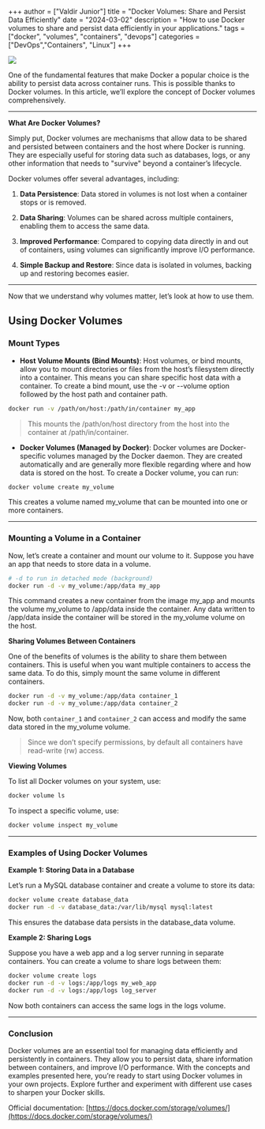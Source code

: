 +++ 
author = ["Valdir Junior"] 
title = "Docker Volumes: Share and Persist Data Efficiently" 
date = "2024-03-02" 
description = "How to use Docker volumes to share and persist data efficiently in your applications." 
tags = ["docker", "volumes", "containers", "devops"] 
categories = ["DevOps","Containers", "Linux"] 
+++

![](https://media.licdn.com/dms/image/v2/D4E12AQEerXYc8JGnFA/article-cover_image-shrink_720_1280/article-cover_image-shrink_720_1280/0/1694435515394?e=1758758400&v=beta&t=UxGuBTGGWEnDDex9-bjyIXHAQMHQx4tLUMqzjdeY4Us)

One of the fundamental features that make Docker a popular choice is the ability to persist data
across container runs. This is possible thanks to Docker volumes. In this article, we’ll explore the
concept of Docker volumes comprehensively.

---

**What Are Docker Volumes?**

Simply put, Docker volumes are mechanisms that allow data to be shared and persisted between
containers and the host where Docker is running. They are especially useful for storing data such as
databases, logs, or any other information that needs to "survive" beyond a container’s lifecycle.

Docker volumes offer several advantages, including:

1. **Data Persistence**: Data stored in volumes is not lost when a container stops or is removed.

2. **Data Sharing**: Volumes can be shared across multiple containers, enabling them to access the
   same data.

3. **Improved Performance**: Compared to copying data directly in and out of containers, using
   volumes can significantly improve I/O performance.

4. **Simple Backup and Restore**: Since data is isolated in volumes, backing up and restoring
   becomes easier.

---

Now that we understand why volumes matter, let’s look at how to use them.

## Using Docker Volumes

### Mount Types

- **Host Volume Mounts (Bind Mounts)**: Host volumes, or bind mounts, allow you to mount directories
  or files from the host’s filesystem directly into a container. This means you can share specific
  host data with a container. To create a bind mount, use the -v or --volume option followed by the
  host path and container path.

```zsh
docker run -v /path/on/host:/path/in/container my_app
```

> This mounts the /path/on/host directory from the host into the container at /path/in/container.

- **Docker Volumes (Managed by Docker)**: Docker volumes are Docker-specific volumes managed by the
  Docker daemon. They are created automatically and are generally more flexible regarding where and
  how data is stored on the host. To create a Docker volume, you can run:

```zsh
docker volume create my_volume
```

This creates a volume named my_volume that can be mounted into one or more containers.

---

### Mounting a Volume in a Container

Now, let’s create a container and mount our volume to it. Suppose you have an app that needs to
store data in a volume.

```zsh
# -d to run in detached mode (background)
docker run -d -v my_volume:/app/data my_app
```

This command creates a new container from the image my_app and mounts the volume my_volume to
/app/data inside the container. Any data written to /app/data inside the container will be stored in
the my_volume volume on the host.

**Sharing Volumes Between Containers**

One of the benefits of volumes is the ability to share them between containers. This is useful when
you want multiple containers to access the same data. To do this, simply mount the same volume in
different containers.

```zsh
docker run -d -v my_volume:/app/data container_1
docker run -d -v my_volume:/app/data container_2
```

Now, both `container_1` and `container_2` can access and modify the same data stored in the
my_volume volume.

> Since we don’t specify permissions, by default all containers have read-write (rw) access.

**Viewing Volumes**

To list all Docker volumes on your system, use:

```zsh
docker volume ls
```

To inspect a specific volume, use:

```zsh
docker volume inspect my_volume
```

---

### Examples of Using Docker Volumes

**Example 1: Storing Data in a Database**

Let’s run a MySQL database container and create a volume to store its data:

```zsh
docker volume create database_data
docker run -d -v database_data:/var/lib/mysql mysql:latest
```

This ensures the database data persists in the database_data volume.

**Example 2: Sharing Logs**

Suppose you have a web app and a log server running in separate containers. You can create a volume
to share logs between them:

```zsh
docker volume create logs
docker run -d -v logs:/app/logs my_web_app
docker run -d -v logs:/app/logs log_server
```

Now both containers can access the same logs in the logs volume.

---

### Conclusion

Docker volumes are an essential tool for managing data efficiently and persistently in containers.
They allow you to persist data, share information between containers, and improve I/O performance.
With the concepts and examples presented here, you’re ready to start using Docker volumes in your
own projects. Explore further and experiment with different use cases to sharpen your Docker skills.

Official documentation:
[https://docs.docker.com/storage/volumes/](https://docs.docker.com/storage/volumes/)

